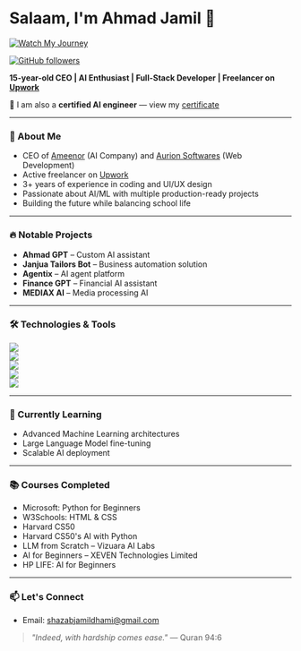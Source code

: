 # Salaam, I'm Ahmad Jamil 👋

[![Watch My Journey](https://img.youtube.com/vi/5jKewobu2dM/0.jpg)](https://www.youtube.com/watch?v=5jKewobu2dM&t=1s)

[![GitHub followers](https://img.shields.io/github/followers/Ahmadjamil888?style=social)](https://github.com/Ahmadjamil888)

**15-year-old CEO | AI Enthusiast | Full-Stack Developer | Freelancer on [Upwork](https://www.upwork.com/freelancers/~014d323b1c2d3274b6?viewMode=1)**

🔹 I am also a **certified AI engineer** — view my [certificate](https://github.com/user-attachments/assets/6b687104-7f87-432d-89b9-2e05ce86abb6)

---

### 🚀 About Me
- CEO of [Ameenor](https://ameenor.odoo.com) (AI Company) and [Aurion Softwares](https://aurionsoft.site/) (Web Development)
- Active freelancer on [Upwork](https://www.upwork.com/freelancers/~014d323b1c2d3274b6?viewMode=1)
- 3+ years of experience in coding and UI/UX design
- Passionate about AI/ML with multiple production-ready projects
- Building the future while balancing school life

---

### 🔥 Notable Projects
- **Ahmad GPT** – Custom AI assistant  
- **Janjua Tailors Bot** – Business automation solution  
- **Agentix** – AI agent platform  
- **Finance GPT** – Financial AI assistant  
- **MEDIAX AI** – Media processing AI  

---

### 🛠️ Technologies & Tools
![](https://img.shields.io/badge/Code-Python-informational?style=flat&logo=python&logoColor=white&color=2bbc8a)  
![](https://img.shields.io/badge/Code-JavaScript-informational?style=flat&logo=javascript&logoColor=white&color=2bbc8a)  
![](https://img.shields.io/badge/ML-TensorFlow-informational?style=flat&logo=tensorflow&logoColor=white&color=2bbc8a)  
![](https://img.shields.io/badge/Cloud-AWS-informational?style=flat&logo=amazon-aws&logoColor=white&color=2bbc8a)  
![](https://img.shields.io/badge/Editor-VS_Code-informational?style=flat&logo=visual-studio-code&logoColor=white&color=2bbc8a)

---

### 🌱 Currently Learning
- Advanced Machine Learning architectures  
- Large Language Model fine-tuning  
- Scalable AI deployment  

---

### 📚 Courses Completed
- Microsoft: Python for Beginners  
- W3Schools: HTML & CSS  
- Harvard CS50  
- Harvard CS50's AI with Python  
- LLM from Scratch – Vizuara AI Labs  
- AI for Beginners – XEVEN Technologies Limited  
- HP LIFE: AI for Beginners  

---

### 📫 Let's Connect
- Email: [shazabjamildhami@gmail.com](mailto:shazabjamildhami@gmail.com)

> _"Indeed, with hardship comes ease."_ — Quran 94:6
